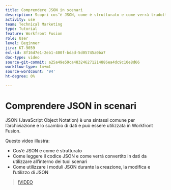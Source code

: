 ```yaml
---
title: Comprendere JSON in scenari
description: Scopri cos’è JSON, come è strutturato e come verrà tradotto in dati da utilizzare all’interno dei tuoi scenari in [!DNL Adobe Workfront Fusion].
activity: use
team: Technical Marketing
type: Tutorial
feature: Workfront Fusion
role: User
level: Beginner
jira: KT-9059
exl-id: 8f16d7e1-2eb1-400f-bdad-5d05745a0ba7
doc-type: video
source-git-commit: a25a49e59ca483246271214886ea4dc9c10e8d66
workflow-type: tm+mt
source-wordcount: '94'
ht-degree: 0%

---
```


# Comprendere JSON in scenari

JSON (JavaScript Object Notation) è una sintassi comune per l’archiviazione e lo scambio di dati e può essere utilizzata in Workfront Fusion.

Questo video illustra:

* Cos’è JSON e come è strutturato
* Come leggere il codice JSON e come verrà convertito in dati da utilizzare all’interno dei tuoi scenari
* Come utilizzare i moduli JSON durante la creazione, la modifica e l’utilizzo di JSON

>[!VIDEO](https://video.tv.adobe.com/v/335300/?quality=12&learn=on)
